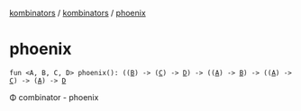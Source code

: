 [kombinators](../index.md) / [kombinators](index.md) / [phoenix](./phoenix.md)

# phoenix

`fun <A, B, C, D> phoenix(): ((`[`B`](phoenix.md#B)`) -> (`[`C`](phoenix.md#C)`) -> `[`D`](phoenix.md#D)`) -> ((`[`A`](phoenix.md#A)`) -> `[`B`](phoenix.md#B)`) -> ((`[`A`](phoenix.md#A)`) -> `[`C`](phoenix.md#C)`) -> (`[`A`](phoenix.md#A)`) -> `[`D`](phoenix.md#D)

Φ combinator - phoenix

